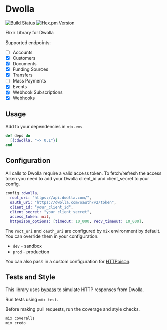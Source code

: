 # Dwolla

[![Build Status](https://travis-ci.org/wfgilman/dwolla-elixir.svg?branch=master)](https://travis-ci.org/wfgilman/dwolla-elixir)
[![Hex.pm Version](https://img.shields.io/hexpm/v/dwolla_elixir.svg)](https://hex.pm/packages/dwolla_elixir)

Elixir Library for Dwolla

Supported endpoints:
- [ ] Accounts
- [x] Customers
- [x] Documents
- [x] Funding Sources
- [x] Transfers
- [ ] Mass Payments
- [x] Events
- [x] Webhook Subscriptions
- [x] Webhooks

## Usage

Add to your dependencies in `mix.exs`.

```elixir
def deps do
  [{:dwolla, "~> 0.1"}]
end
```

## Configuration

All calls to Dwolla require a valid access token. To fetch/refresh the access token
you need to add your Dwolla client_id and client_secret to your config.

```elixir
config :dwolla,
  root_uri: "https://api.dwolla.com/",
  oauth_uri: "https://dwolla.com/oauth/v2/token",
  client_id: "your_client_id",
  client_secret: "your_client_secret",
  access_token: nil,
  httpoison_options: [timeout: 10_000, recv_timeout: 10_000],
```

The `root_uri` and `oauth_uri` are configured by `mix` environment by default. You
can override them in your configuration.
- `dev` - sandbox
- `prod` - production

You can also pass in a custom configuration for [HTTPoison](https://github.com/edgurgel/httpoison).

## Tests and Style

This library uses [bypass](https://github.com/PSPDFKit-labs/bypass) to simulate HTTP responses from Dwolla.

Run tests using `mix test`.

Before making pull requests, run the coverage and style checks.
```elixir
mix coveralls
mix credo
```

